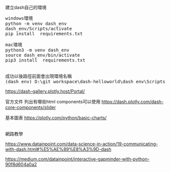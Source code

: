 建立dash自己的環境
<pre>
windows環境 
python -m venv dash_env
dash_env/Scripts/activate
pip install  requirements.txt

mac環境
python3 -m venv dash_env
source dash_env/bin/activate
pip3 install  requirements.txt


成功以後路徑前面會出現環境名稱
(dash_env) D:\git_workspace\dash-helloworld\dash_env\Scripts>
</pre>


https://dash-gallery.plotly.host/Portal/

官方文件 列出有哪些html components可以使用
https://dash.plotly.com/dash-core-components/slider

基本圖表
https://plotly.com/python/basic-charts/

<br>
網路教學

https://www.datainpoint.com/data-science-in-action/19-communicating-with-dash.html#%E5%AE%89%E8%A3%9D-dash

https://medium.com/datainpoint/interactive-gapminder-with-python-90f8d604a0a2